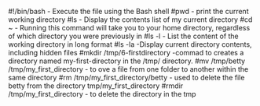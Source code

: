 #!/bin/bash - Execute the file using the Bash shell
#pwd - print the current working directory
#ls - Display the contents list of my current directory
#cd ~ - Running this command will take you to your home directory, regardless of which directory you were previously in
#ls -l - List the content of the working directory in long format
#ls -la -Display current directory contents, including hidden files
#mkdir /tmp/6-firstdirectory -commad to creates a directory named my-first-directory in the /tmp/ directory.
#mv /tmp/betty /tmp/my_first_directory - to  ove a file from one folder to another within the same directory
#rm /tmp/my_first_directory/betty - used to delete the file betty from the directory tmp/my_first_directory
#rmdir /tmp/my_first_directory - to delete the directory in the tmp
